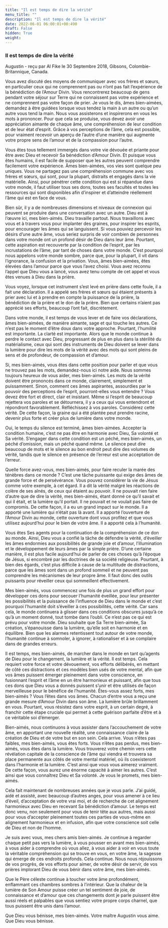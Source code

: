 ```yaml
---
title: "Il est temps de dire la vérité"
menu_title: ""
description: "Il est temps de dire la vérité"
date: 2022-06-01 06:00:01+00:490
draft: False
hidden: True
weight:
---
```

### Il est temps de dire la vérité

Augustin - reçu par Al Fike le 30 Septembre 2018, Gibsons, Colombie-Britannique, Canada.

Vous avez discuté des moyens de communiquer avec vos frères et sœurs, en particulier ceux qui ne comprennent pas ou n’ont pas fait l’expérience de la bénédiction de l’Amour Divin. Vous rencontrerez beaucoup de gens pendant votre séjour sur Terre qui ne connaissent pas votre expérience et ne comprennent pas votre façon de prier. Je vous le dis, âmes bien-aimées, demandez à être guidées lorsque vous tendez la main à un autre ou qu’un autre vous tend la main. Nous vous assisterons et inspirerons en vous les mots à prononcer. Pour que cela se produise, vous devez avoir une appréciation aimante de chaque âme, une compréhension de leur condition et de leur état d’esprit. Grâce à vos perceptions de l’âme, cela est possible, pour vraiment recevoir un aperçu de l’autre d’une manière qui augmente votre propre sens de l’amour et de la compassion pour l’autre.

Vous êtes tous tellement immergés dans votre vie dévouée et priante pour être avec Dieu et recevoir Sa bénédiction d’Amour Divin. Et puisque vous êtes humains, il est facile de supposer que les autres peuvent comprendre facilement votre expérience. Âmes bien-aimées, vos vies sont quelque peu uniques. Vous ne partagez pas une compréhension commune avec vos frères et sœurs, qui sont, pour la plupart, distraits et engagés dans la vie matérielle. Ainsi, pour pénétrer cette condition qui est si répandue dans votre monde, il faut utiliser tous ses dons, toutes ses facultés et toutes les ressources qui sont disponibles afin d’inspirer et d’atteindre réellement l’âme qui est en face de vous.

Bien sûr, il y a de nombreuses dimensions et niveaux de connexion qui peuvent se produire dans une conversation avec un autre. Dieu est à l’œuvre ici, mes bien-aimés. Dieu travaille partout. Nous travaillons avec vous et à travers vous pour implanter des graines, pour inspirer les esprits, pour encourager les âmes qui se languissent. Si vous pouviez percevoir les désirs d’une autre âme, vous seriez surpris de voir combien de personnes dans votre monde ont un profond désir de Dieu dans leur âme. Pourtant, cette aspiration est recouverte par la condition de l’esprit, par les incrustations de l’âme, par tant de choses dans votre monde. C’est pourquoi nous appelons votre monde sombre, parce que, pour la plupart, il vit dans l’ignorance, la confusion et la privation. Vous, âmes bien-aimées, êtes élevées dans l’amour parce que vous l’avez choisi. Vous avez reconnu l’appel que Dieu vous a lancé, vous avez tenu compte de cet appel et vous êtes venues à Dieu dans la prière.

Vous voyez, lorsque cet instrument s’est levé en prière dans cette foule, il a fait une déclaration. Il a appelé ses frères et sœurs qui étaient présents à prier avec lui et à prendre en compte la puissance de la prière, la bénédiction de la prière et le don de la prière. Bien que certains n’aient pas apprécié ses efforts, beaucoup l’ont fait, discrètement.

Dans votre monde, il est temps de vous lever et de faire vos déclarations, âmes bien-aimées, de manière aimante, sage et qui touche les autres. Ce n’est pas le moment d’être doux dans votre approche. Pourtant, l’humilité est importante. La clarté est importante. Alors que le monde continue à perdre le contact avec Dieu, progressant de plus en plus dans la stérilité du matérialisme, ceux qui sont des instruments de Dieu doivent se lever dans la lumière pour dire les mots de la vérité avec des mots qui sont pleins de sens et de profondeur, de compassion et d’amour.

Si, mes bien-aimés, vous êtes dans cette position pour parler et que vous ne trouvez pas les mots, demandez-nous ici notre aide. Nous sommes toujours heureux de vous aider, mes bien-aimés. Les mots de la vérité doivent être prononcés dans ce monde, clairement, simplement et puissamment. Sinon, comment ces âmes aspirantes, assourdies par le pouvoir des perceptions de l’esprit, pourront-elles vous entendre ? Vous devez être fort et direct, clair et insistant. Même si l’esprit de beaucoup rejettera vos paroles et se détournera, il y a ceux qui vous entendront et répondront favorablement. Réfléchissez à vos paroles. Considérez cette vérité. De cette façon, la graine qui a été plantée peut prendre racine, devenir plus forte et créer plus de lumière dans votre monde.

Oui, le temps du silence est terminé, âmes bien-aimées. Accepter la condition humaine, c’est ne pas être en harmonie avec Dieu, Sa volonté et Sa vérité. S’engager dans cette condition est un péché, mes bien-aimés, un péché d’omission, mais un péché quand même. Le silence peut dire beaucoup de mots et le silence au bon endroit peut dire des volumes de vérité, tandis que le silence en présence de l’erreur est une acceptation de l’erreur.

Quelle force avez-vous, mes bien-aimés, pour faire reculer la marée des ténèbres dans ce monde ? C’est une tâche puissante qui exige des âmes de grande force et de persévérance. Vous pouvez considérer la vie de Jésus comme votre exemple, à cet égard. Il a dit la vérité malgré les réactions de colère de ses aînés, de ceux qui étaient au pouvoir. Il ne pouvait rien faire d’autre que de dire la vérité, mes bien-aimés, étant donné ce qu’il savait et qui il était, et la lumière qu’il portait. Il ne pouvait et ne voulait pas faire de compromis. De cette façon, il a eu un grand impact sur le monde. Il a apporté une lumière qui n’était pas là avant. Il a apporté l’ouverture de l’Amour Divin au monde, cette ouverture dont vous profitez et que vous utilisez aujourd’hui pour le bien de votre âme. Il a apporté cela à l’humanité.

Vous êtes Ses agents pour la continuation de la compréhension de ce don au monde. Ainsi, Dieu vous a confié la tâche de défendre la vérité, d’éveiller les âmes endormies aux possibilités de grande joie et d’amour, l’illumination et le développement de leurs âmes par la simple prière. D’une certaine manière, il est plus facile aujourd’hui de parler de ces choses qu’à l’époque de Jésus, si encombré par les doctrines de sa société religieuse. Pourtant, à bien des égards, c’est plus difficile à cause de la multitude de distractions, parce que les âmes sont dans un profond sommeil et ne peuvent pas comprendre les mécanismes de leur propre âme. Il faut donc des outils puissants pour réveiller ceux qui sommeillent effectivement.

Mes bien-aimés, vous commencez une fois de plus un grand effort pour développer ces dons pour secouer l’humanité éveillée, pour leur présenter les possibilités et la puissance de l’influence de Dieu dans le monde et c’est pourquoi l’humanité doit s’éveiller à ces possibilités, cette vérité. Car sans cela, le monde continuera à glisser dans ces conditions obscures jusqu’à ce qu’à un moment donné, tout tombe dans l’oubli. Ce n’est pas ce qui est prévu pour votre monde. Dieu souhaite que Sa Terre bien-aimée, Sa création, s’épanouisse dans la lumière, qu’elle soit en harmonie et en équilibre. Bien que les alarmes retentissent tout autour de votre monde, l’humanité continue à somnoler, à ignorer, à rationaliser et à se
complaire dans de grandes erreurs.

Il est temps, mes bien-aimés, de marcher dans le monde en tant qu’agents de Dieu pour le changement, la lumière et la vérité. Il est temps. Cela requiert votre force et votre dévouement, vos efforts délibérés, en mettant de côté ces distractions et ces modèles bien usés de votre mental, afin que vos âmes puissent émerger pleinement dans votre conscience, en fusionnant l’esprit et l’âme en un être harmonieux et puissant, afin que tous ces dons que Dieu vous a donnés puissent s’unir et être utilisés de façon merveilleuse pour le bénéfice de l’humanité. Êtes-vous assez forts, mes bien-aimés ? Vous l’êtes dans vos âmes. Chacun d’entre vous a reçu une grande mesure d’Amour Divin dans son âme. La lumière brûle brillamment en vous. Pourtant, vous résistez dans votre esprit, à un certain degré, à franchir cette étape cruciale qui permet à cette guérison parfaite d’être et à ce véritable soi d’émerger.

Bien-aimés, nous continuons à vous assister dans l’accouchement de votre âme, en apportant une nouvelle réalité, une connaissance claire de la création de Dieu et de votre but en son sein. Cela arrive. Vous n’êtes pas faibles, mes bien-aimés, vous êtes forts. Vous n’êtes pas perdus, mes bien-aimés, vous êtes dans la lumière. Vous trouverez votre chemin vers cette révélation capitale de la conscience de l’âme qui viendra et trouvera sa place permanente aux côtés de votre mental matériel, où ils coexisteront dans l’harmonie et la lumière. C’est ainsi que vous vous aimerez vraiment. De cette façon, vous aurez une énorme capacité à aimer les autres. C’est ainsi que vous connaîtrez Dieu et Sa volonté. Je vous le promets, mes bien-aimés.

Cela fait maintenant de nombreuses années que je vous parle. J’ai guidé, aidé et assisté, avec beaucoup d’autres anges, pour vous amener à ce lieu d’éveil, d’acceptation de votre vrai moi, et de recherche de cet alignement harmonieux avec Dieu en recevant Sa bénédiction d’amour. Le temps est donc venu, non seulement pour vous de tenir tête aux autres, mais aussi pour vous d’accepter pleinement toutes ces parties de vous-même en alignement harmonieux et en infusion, afin que votre conscience soit celle de Dieu et non de l’homme.

Je suis avec vous, mes chers amis bien-aimés. Je continue à regarder chaque petit pas vers la lumière, à vous pousser en avant mes bien-aimés, à vous aider à comprendre où vous allez, à vous aider à voir en vous toute la véritable compréhension qui se trouve en vous, en votre âme, la sagesse qui émerge de ces endroits profonds. Cela continue. Nous nous réjouissons de vos progrès, de vos efforts pour aimer, de votre désir de servir, de vos prières implorant Dieu de vous bénir dans votre âme, mes bien-aimés.

Que le Père céleste continue à toucher votre âme profondément, enflammant ces chambres sombres à l’intérieur. Que la chaleur de la lumière de Son Amour puisse créer un tel sentiment de joie, de connaissance et d’amour que ces changements dont je parle puissent être aussi réels et palpables que vous sentiez votre propre corps charnel, que tous puissent être unis dans l’amour.

Que Dieu vous bénisse, mes bien-aimés. Votre maître Augustin vous aime. Que Dieu vous bénisse.
